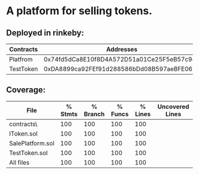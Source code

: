 # A platform for selling tokens.

## Deployed in rinkeby:

  Contracts        |                             Addresses                      |
-------------------|------------------------------------------------------------|
  Platfrom         |        0x74fd5dCa8E10f8D4A572D51a01Ce25F5eB57c949          |                                            
  TestToken        |        0xDA8899ca92FEf91d288586bDd08B597aeBFE06E9          |

## Coverage:
File               |  % Stmts | % Branch |  % Funcs |  % Lines |Uncovered Lines |
-------------------|----------|----------|----------|----------|----------------|
 contracts\        |      100 |      100 |      100 |      100 |                |
  IToken.sol       |      100 |      100 |      100 |      100 |                |
  SalePlatform.sol |      100 |      100 |      100 |      100 |                |
  TestToken.sol    |      100 |      100 |      100 |      100 |                |
  All files        |      100 |      100 |      100 |      100 |                |
